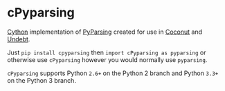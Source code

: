# cPyparsing

[Cython](http://cython.org/) implementation of [PyParsing](http://pyparsing.wikispaces.com/) created for use in [Coconut](http://coconut-lang.org/) and [Undebt](https://github.com/Yelp/undebt).

Just `pip install cpyparsing` then `import cPyparsing as pyparsing` or otherwise use `cPyparsing` however you would normally use `pyparsing`.

`cPyparsing` supports Python `2.6+` on the Python 2 branch and Python `3.3+` on the Python 3 branch.
